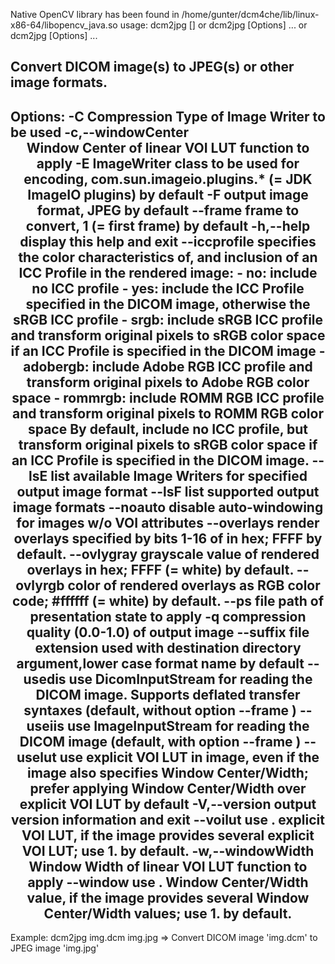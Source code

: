 Native OpenCV library has been found in /home/gunter/dcm4che/lib/linux-x86-64/libopencv_java.so
usage: dcm2jpg [<options>] <dicom-file> <jpeg-file>
or dcm2jpg [Options] <dicom-file>... <outdir>
or dcm2jpg [Options] <indir>... <outdir>

Convert DICOM image(s) to JPEG(s) or other image formats.
-
Options:
 -C <type>                    Compression Type of Image Writer to be used
 -c,--windowCenter <center>   Window Center of linear VOI LUT function to
                              apply
 -E <class>                   ImageWriter class to be used for encoding,
                              com.sun.imageio.plugins.* (= JDK ImageIO
                              plugins) by default
 -F <format>                  output image format, JPEG by default
    --frame <number>          frame to convert, 1 (= first frame) by
                              default
 -h,--help                    display this help and exit
    --iccprofile <profile>    specifies the color characteristics of, and
                              inclusion of an ICC Profile in the rendered
                              image:
                              - no: include no ICC profile
                              - yes: include the ICC Profile specified in
                              the DICOM image, otherwise the sRGB ICC
                              profile
                              - srgb: include sRGB ICC profile and
                              transform original pixels to sRGB color
                              space if an ICC Profile is specified in the
                              DICOM image
                              - adobergb: include Adobe RGB ICC profile
                              and transform original pixels to Adobe RGB
                              color space
                              - rommrgb: include ROMM RGB ICC profile and
                              transform original pixels to ROMM RGB color
                              space
                              By default, include no ICC profile, but
                              transform original pixels to sRGB color
                              space if an ICC Profile is specified in the
                              DICOM image.
    --lsE                     list available Image Writers for specified
                              output image format
    --lsF                     list supported output image formats
    --noauto                  disable auto-windowing for images w/o VOI
                              attributes
    --overlays <mask>         render overlays specified by bits 1-16 of
                              <mask> in hex; FFFF by default.
    --ovlygray <value>        grayscale value of rendered overlays in hex;
                              FFFF (= white) by default.
    --ovlyrgb <value>         color of rendered overlays as RGB color
                              code; #ffffff (= white) by default.
    --ps <file>               file path of presentation state to apply
 -q <quality>                 compression quality (0.0-1.0) of output
                              image
    --suffix <suffix>         file extension used with destination
                              directory argument,lower case format name by
                              default
    --usedis                  use DicomInputStream for reading the DICOM
                              image. Supports deflated transfer syntaxes
                              (default, without option --frame <number>)
    --useiis                  use ImageInputStream for reading the DICOM
                              image (default, with option --frame
                              <number>)
    --uselut                  use explicit VOI LUT in image, even if the
                              image also specifies Window Center/Width;
                              prefer applying Window Center/Width over
                              explicit VOI LUT by default
 -V,--version                 output version information and exit
    --voilut <number>         use <number>. explicit VOI LUT, if the image
                              provides several explicit VOI LUT; use 1. by
                              default.
 -w,--windowWidth <width>     Window Width of linear VOI LUT function to
                              apply
    --window <number>         use <number>. Window Center/Width value, if
                              the image provides several Window
                              Center/Width values; use 1. by default.
-
Example: dcm2jpg img.dcm img.jpg
=> Convert DICOM image 'img.dcm' to JPEG image 'img.jpg'
